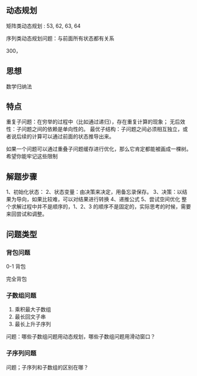 

## 动态规划

矩阵类动态规划 : 53, 62, 63, 64

序列类动态规划问题：与前面所有状态都有关系

300，


## 思想

数学归纳法


## 特点

重复子问题：在穷举的过程中（比如通过递归），存在重复计算的现象；
无后效性：子问题之间的依赖是单向性的。
最优子结构：子问题之间必须相互独立，或者说后续的计算可以通过前面的状态推导出来。

如果一个问题可以通过重叠子问题缓存进行优化，那么它肯定都能被画成一棵树。希望你能牢记这些限制



## 解题步骤

1、初始化状态：
2、状态变量：由决策来决定，用备忘录保存。
3、决策：以结果为导向，如果比较难，可以对结果进行转换
4、递推公式
5、尝试空间优化
整个求解过程中并不是顺序的，1、2、3 的顺序不是固定的，实际思考的时候，需要来回尝试和调整。


## 问题类型


### 背包问题

0-1 背包


完全背包


### 子数组问题

1. 乘积最大子数组
2. 最长回文子串
3. 最长上升子序列 


问题：哪些子数组问题用动态规划，哪些子数组问题用滑动窗口？

### 子序列问题



问题；子序列和子数组的区别在哪？
